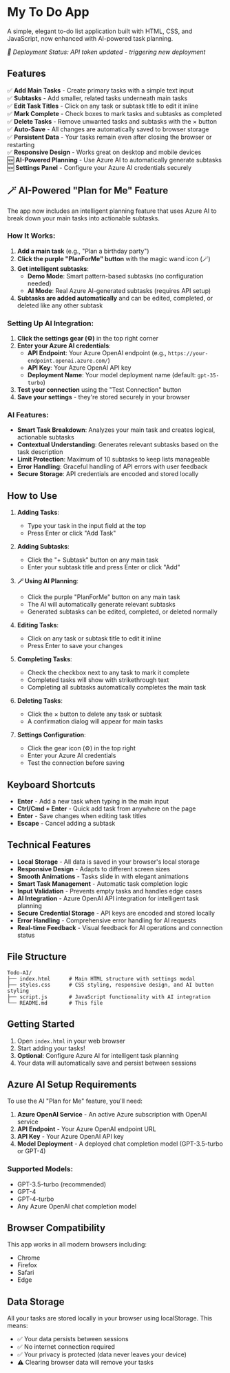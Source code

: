 # My To Do App

A simple, elegant to-do list application built with HTML, CSS, and JavaScript, now enhanced with AI-powered task planning.

*🚀 Deployment Status: API token updated - triggering new deployment*

## Features

✅ **Add Main Tasks** - Create primary tasks with a simple text input  
✅ **Subtasks** - Add smaller, related tasks underneath main tasks  
✅ **Edit Task Titles** - Click on any task or subtask title to edit it inline  
✅ **Mark Complete** - Check boxes to mark tasks and subtasks as completed  
✅ **Delete Tasks** - Remove unwanted tasks and subtasks with the × button  
✅ **Auto-Save** - All changes are automatically saved to browser storage  
✅ **Persistent Data** - Your tasks remain even after closing the browser or restarting  
✅ **Responsive Design** - Works great on desktop and mobile devices  
🆕 **AI-Powered Planning** - Use Azure AI to automatically generate subtasks  
🆕 **Settings Panel** - Configure your Azure AI credentials securely  

## 🪄 AI-Powered "Plan for Me" Feature

The app now includes an intelligent planning feature that uses Azure AI to break down your main tasks into actionable subtasks.

### How It Works:
1. **Add a main task** (e.g., "Plan a birthday party")
2. **Click the purple "PlanForMe" button** with the magic wand icon (🪄)
3. **Get intelligent subtasks**:
   - **Demo Mode**: Smart pattern-based subtasks (no configuration needed)
   - **AI Mode**: Real Azure AI-generated subtasks (requires API setup)
4. **Subtasks are added automatically** and can be edited, completed, or deleted like any other subtask

### Setting Up AI Integration:
1. **Click the settings gear (⚙️)** in the top right corner
2. **Enter your Azure AI credentials**:
   - **API Endpoint**: Your Azure OpenAI endpoint (e.g., `https://your-endpoint.openai.azure.com/`)
   - **API Key**: Your Azure OpenAI API key
   - **Deployment Name**: Your model deployment name (default: `gpt-35-turbo`)
3. **Test your connection** using the "Test Connection" button
4. **Save your settings** - they're stored securely in your browser

### AI Features:
- **Smart Task Breakdown**: Analyzes your main task and creates logical, actionable subtasks
- **Contextual Understanding**: Generates relevant subtasks based on the task description
- **Limit Protection**: Maximum of 10 subtasks to keep lists manageable
- **Error Handling**: Graceful handling of API errors with user feedback
- **Secure Storage**: API credentials are encoded and stored locally  

## How to Use

1. **Adding Tasks**: 
   - Type your task in the input field at the top
   - Press Enter or click "Add Task"

2. **Adding Subtasks**:
   - Click the "+ Subtask" button on any main task
   - Enter your subtask title and press Enter or click "Add"

3. **🪄 Using AI Planning**:
   - Click the purple "PlanForMe" button on any main task
   - The AI will automatically generate relevant subtasks
   - Generated subtasks can be edited, completed, or deleted normally

4. **Editing Tasks**:
   - Click on any task or subtask title to edit it inline
   - Press Enter to save your changes

5. **Completing Tasks**:
   - Check the checkbox next to any task to mark it complete
   - Completed tasks will show with strikethrough text
   - Completing all subtasks automatically completes the main task

6. **Deleting Tasks**:
   - Click the × button to delete any task or subtask
   - A confirmation dialog will appear for main tasks

7. **Settings Configuration**:
   - Click the gear icon (⚙️) in the top right
   - Enter your Azure AI credentials
   - Test the connection before saving

## Keyboard Shortcuts

- **Enter** - Add a new task when typing in the main input
- **Ctrl/Cmd + Enter** - Quick add task from anywhere on the page
- **Enter** - Save changes when editing task titles
- **Escape** - Cancel adding a subtask

## Technical Features

- **Local Storage** - All data is saved in your browser's local storage
- **Responsive Design** - Adapts to different screen sizes
- **Smooth Animations** - Tasks slide in with elegant animations
- **Smart Task Management** - Automatic task completion logic
- **Input Validation** - Prevents empty tasks and handles edge cases
- **AI Integration** - Azure OpenAI API integration for intelligent task planning
- **Secure Credential Storage** - API keys are encoded and stored locally
- **Error Handling** - Comprehensive error handling for AI requests
- **Real-time Feedback** - Visual feedback for AI operations and connection status

## File Structure

```
Todo-AI/
├── index.html      # Main HTML structure with settings modal
├── styles.css      # CSS styling, responsive design, and AI button styling
├── script.js       # JavaScript functionality with AI integration
└── README.md       # This file
```

## Getting Started

1. Open `index.html` in your web browser
2. Start adding your tasks!
3. **Optional**: Configure Azure AI for intelligent task planning
4. Your data will automatically save and persist between sessions

## Azure AI Setup Requirements

To use the AI "Plan for Me" feature, you'll need:

1. **Azure OpenAI Service** - An active Azure subscription with OpenAI service
2. **API Endpoint** - Your Azure OpenAI endpoint URL
3. **API Key** - Your Azure OpenAI API key
4. **Model Deployment** - A deployed chat completion model (GPT-3.5-turbo or GPT-4)

### Supported Models:
- GPT-3.5-turbo (recommended)
- GPT-4
- GPT-4-turbo
- Any Azure OpenAI chat completion model

## Browser Compatibility

This app works in all modern browsers including:
- Chrome
- Firefox
- Safari
- Edge

## Data Storage

All your tasks are stored locally in your browser using localStorage. This means:
- ✅ Your data persists between sessions
- ✅ No internet connection required
- ✅ Your privacy is protected (data never leaves your device)
- ⚠️ Clearing browser data will remove your tasks

